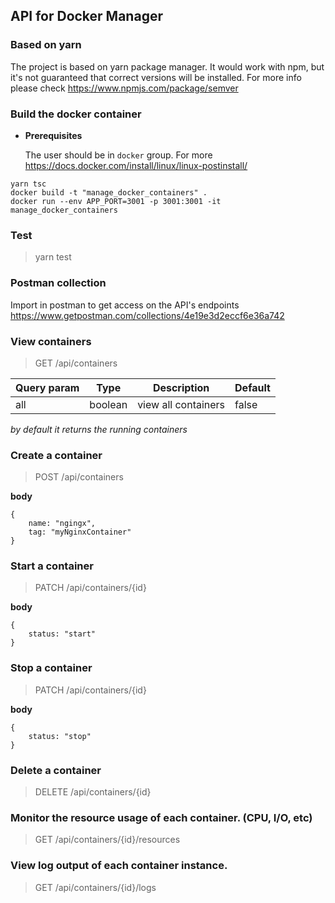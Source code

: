 ## API for Docker Manager

### Based on yarn
The project is based on yarn package manager. It would work with npm, but it's not guaranteed that correct versions will be installed. For more info please check https://www.npmjs.com/package/semver

### Build the docker container

- **Prerequisites**
  
  The user should be in `docker` group. For more https://docs.docker.com/install/linux/linux-postinstall/

```
yarn tsc
docker build -t "manage_docker_containers" .
docker run --env APP_PORT=3001 -p 3001:3001 -it manage_docker_containers
```

### Test
> yarn test

### Postman collection
Import in postman to get access on the API's endpoints https://www.getpostman.com/collections/4e19e3d2eccf6e36a742

### View containers
> GET /api/containers

|Query param|Type           |Description        |Default|
|-----------|---------------|-------------------|-------|
|all        |boolean        |view all containers|false  |

*by default it returns the running containers*

### Create a container
> POST /api/containers

**body**
```
{
    name: "ngingx",
    tag: "myNginxContainer"
}
```

### Start a container
> PATCH /api/containers/{id}

**body**
```
{
    status: "start"
}
```

### Stop a container
> PATCH /api/containers/{id}

**body**
```
{
    status: "stop"
}
```

### Delete a container
> DELETE /api/containers/{id}

### Monitor the resource usage of each container. (CPU, I/O, etc)
> GET /api/containers/{id}/resources

### View log output of each container instance.
> GET /api/containers/{id}/logs
